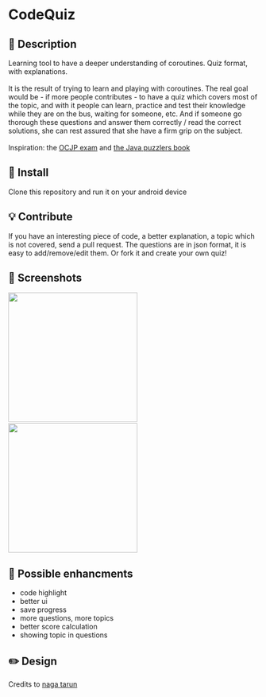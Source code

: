 # CodeQuiz


## :scroll: Description
Learning tool to have a deeper understanding of coroutines. Quiz format, with explanations.
<br><br>
It is the result of trying to learn and playing with coroutines. The real goal would be - if more people contributes - to have a quiz which covers most of the topic, and with it people can learn, practice and test their knowledge while they are on the bus, waiting for someone, etc. And if someone go thorough these questions and answer them correctly / read the correct solutions, she can rest assured that she have a firm grip on the subject.
<br><br>
Inspiration: the <a href="https://education.oracle.com/oracle-certified-professional-java-se-8-programmer/trackp_357">OCJP exam</a> and <a href="http://www.javapuzzlers.com/">the Java puzzlers book</a>



## :floppy_disk:	Install
Clone this repository and run it on your android device

## :bulb: Contribute
If you have an interesting piece of code, a better explanation, a topic which is not covered, send a pull request. The questions are in json format, it is easy to add/remove/edit them. Or fork it and create your own quiz!

## :camera_flash: Screenshots
<img src="/screenshots/screenshot_1.png" width="260">&emsp;<img src="/screenshots/screenshot_2.png" width="260">

## :pushpin: Possible enhancments
- code highlight 
- better ui
- save progress
- more questions, more topics
- better score calculation
- showing topic in questions

## :pencil2: Design
Credits to <a href="https://www.figma.com/@nagatarun">naga tarun</a>
